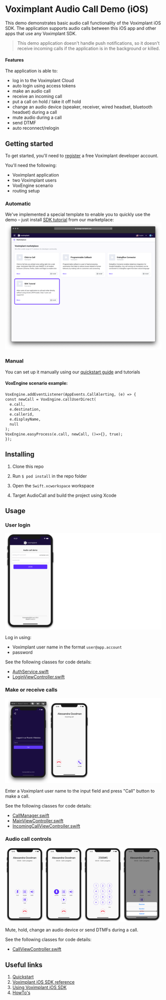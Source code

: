 # Voximplant Audio Call Demo (iOS)

This demo demonstrates basic audio call functionality of the Voximplant iOS SDK. The application supports audio calls between this iOS app and other apps that use any Voximplant SDK.

> This demo application doesn't handle push notifications, so it doesn't receive incoming calls if the application is in the background or killed.

#### Features
The application is able to:
- log in to the Voximplant Cloud
- auto login using access tokens
- make an audio call
- receive an incoming call
- put a call on hold / take it off hold
- change an audio device (speaker, receiver, wired headset, bluetooth headset) during a call
- mute audio during a call
- send DTMF
- auto reconnect/relogin


## Getting started

To get started, you'll need to [register](https://voximplant.com) a free Voximplant developer account.

You'll need the following:
- Voximplant application
- two Voximplant users
- VoxEngine scenario
- routing setup

### Automatic
We've implemented a special template to enable you to quickly use the demo – just 
install [SDK tutorial](https://manage.voximplant.com/marketplace/sdk_tutorial) from our marketplace:
![marketplace](Screenshots/market.png)

### Manual

You can set up it manually using our [quickstart guide](https://voximplant.com/docs/references/articles/quickstart) and tutorials

#### VoxEngine scenario example:
  ```
  VoxEngine.addEventListener(AppEvents.CallAlerting, (e) => {
  const newCall = VoxEngine.callUserDirect(
    e.call, 
    e.destination,
    e.callerid,
    e.displayName,
    null
  );
  VoxEngine.easyProcess(e.call, newCall, ()=>{}, true);
  });
  ```

## Installing

1. Clone this repo 

1. Run `$ pod install` in the repo folder

1. Open the `Swift.xcworkspace` workspace

1. Target AudioCall and build the project using Xcode

## Usage

### User login
![login](Screenshots/login.png)

Log in using:
* Voximplant user name in the format `user@app.account`
* password

See the following classes for code details:
- [AuthService.swift](AuthService.swift)
- [LoginViewController.swift](UI/Controllers/LoginViewController.swift)

### Make or receive calls
![call](Screenshots/call.png)

Enter a Voximplant user name to the input field and press "Call" button to make a call.

See the following classes for code details:
- [CallManager.swift](CallManager.swift)
- [MainViewController.swift](UI/Controllers/MainViewController.swift)
- [IncomingCallViewController.swift](UI/Controllers/IncomingCallViewController.swift)

### Audio call controls
![inCall](Screenshots/inCall.png)

Mute, hold, change an audio device or send DTMFs during a call.

See the following classes for code details:
- [CallViewController.swift](UI/Controllers/CallViewController.swift)
  

## Useful links
1. [Quickstart](https://voximplant.com/docs/references/articles/quickstart)
2. [Voximplant iOS SDK reference](https://voximplant.com/docs/references/iossdk)
3. [Using Voximplant iOS SDK](https://voximplant.com/docs/references/iossdk/using-ios-sdk)
4. [HowTo's](https://voximplant.com/blog/howto) 

